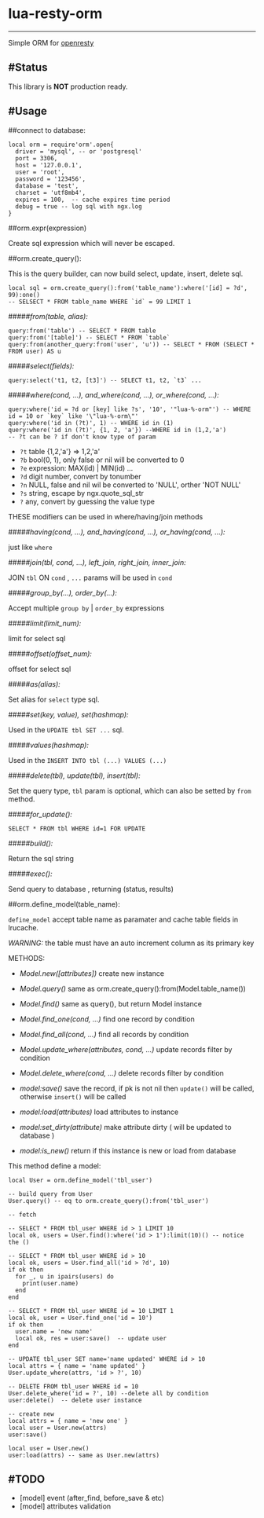 # lua-resty-orm
----
Simple ORM for [openresty](http://openresty.org) 

#Status
----
This library is **NOT** production ready.

#Usage
----

##connect to database:
```
local orm = require'orm'.open{
  driver = 'mysql', -- or 'postgresql'
  port = 3306,
  host = '127.0.0.1',
  user = 'root',
  password = '123456',
  database = 'test',
  charset = 'utf8mb4',
  expires = 100,  -- cache expires time period
  debug = true -- log sql with ngx.log 
}
```
##orm.expr(expression)

Create sql expression which will never be escaped.

##orm.create_query():

This is the query builder, can now build select, update, insert, delete sql.
```
local sql = orm.create_query():from('table_name'):where('[id] = ?d', 99):one()
-- SELSECT * FROM table_name WHERE `id` = 99 LIMIT 1
```
#####*from(table, alias):*
```
query:from('table') -- SELECT * FROM table
query:from('[table]') -- SELECT * FROM `table`
query:from(another_query:from('user', 'u')) -- SELECT * FROM (SELECT * FROM user) AS u
```
#####*select(fields):*
```
query:select('t1, t2, [t3]') -- SELECT t1, t2, `t3` ...
```

#####*where(cond, ...), and\_where(cond, ...), or_where(cond, ...):*
```
query:where('id = ?d or [key] like ?s', '10', '"lua-%-orm"') -- WHERE id = 10 or `key` like '\"lua-%-orm\"'
query:where('id in (?t)', 1) -- WHERE id in (1)
query:where('id in (?t)', {1, 2, 'a'}) --WHERE id in (1,2,'a')
-- ?t can be ? if don't know type of param

```
- `?t`  table  {1,2,'a'} => 1,2,'a'
- `?b`  bool(0, 1), only false or nil will be converted to 0
- `?e`  expression: MAX(id) | MIN(id) ...
- `?d`  digit number, convert by tonumber
- `?n`  NULL, false and nil wil be converted to 'NULL', orther 'NOT NULL'
- `?s`  string, escape by ngx.quote\_sql\_str
- `?`  any, convert by guessing the value type

THESE modifiers can be used in where/having/join methods

#####*having(cond, ...), and_having(cond, ...), or_having(cond, ...):*

just like `where`

#####*join(tbl, cond, ...), left\_join, right\_join, inner_join:*

JOIN `tbl` ON `cond` , `...` params will be used in `cond`

#####*group_by(...), order_by(...):*

Accept multiple `group by` | `order_by` expressions

#####*limit(limit_num):*

limit for select sql

#####*offset(offset_num):*

offset for select sql

#####*as(alias):*

Set alias for `select` type sql.

#####*set(key, value), set(hashmap):*

Used in the `UPDATE tbl SET ...` sql.

#####*values(hashmap):*

Used in the `INSERT INTO tbl (...) VALUES (...)`

#####*delete(tbl), update(tbl), insert(tbl):*

Set the query type, `tbl` param is optional, which can also be setted by `from` method.

#####*for_update():*

`SELECT * FROM tbl WHERE id=1 FOR UPDATE`

#####*build():*

Return the sql string

#####*exec():*

Send query to database , returning (status, results)


##orm.define_model(table_name):

`define_model` accept table name as paramater and cache table fields in lrucache.

_WARNING:_ the table must have an auto increment column as its primary key

METHODS:

- *Model.new([attributes])*  create new instance  
- *Model.query()*  same as orm.create\_query():from(Model.table_name())
- *Model.find()*  same as query(), but return Model instance
- *Model.find\_one(cond, ...)*  find one record by condition
- *Model.find\_all(cond, ...)*  find all records by condition
- *Model.update\_where(attributes, cond, ...)*  update records filter by condition  
- *Model.delete\_where(cond, ...)*  delete records filter by condition  

- *model:save()*  save the record, if pk is not nil then `update()` will be called, otherwise `insert()` will be called   
- *model:load(attributes)*  load attributes to instance
- *model:set\_dirty(attribute)*  make attribute dirty ( will be updated to database ) 
- *model:is\_new()*  return if this instance is new or load from database

This method define a model:

```
local User = orm.define_model('tbl_user')

-- build query from User
User.query() -- eq to orm.create_query():from('tbl_user')

-- fetch 

-- SELECT * FROM tbl_user WHERE id > 1 LIMIT 10
local ok, users = User.find():where('id > 1'):limit(10)() -- notice the ()

-- SELECT * FROM tbl_user WHERE id > 10
local ok, users = User.find_all('id > ?d', 10)
if ok then
  for _, u in ipairs(users) do
    print(user.name)
  end
end

-- SELECT * FROM tbl_user WHERE id = 10 LIMIT 1
local ok, user = User.find_one('id = 10')
if ok then
  user.name = 'new name'
  local ok, res = user:save()  -- update user
end

-- UPDATE tbl_user SET name='name updated' WHERE id > 10
local attrs = { name = 'name updated' }
User.update_where(attrs, 'id > ?', 10) 

-- DELETE FROM tbl_user WHERE id = 10
User.delete_where('id = ?', 10) --delete all by condition
user:delete()  -- delete user instance

-- create new 
local attrs = { name = 'new one' }
local user = User.new(attrs)
user:save()

local user = User.new()
user:load(attrs) -- same as User.new(attrs)

```

#TODO
----

* [model] event (after\_find, before\_save & etc)
* [model] attributes validation

